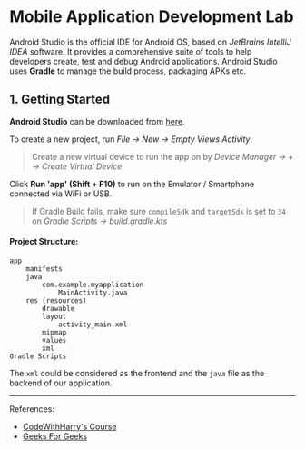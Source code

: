 # Mobile Application Development Lab

Android Studio is the official IDE for Android OS, based on *JetBrains IntelliJ IDEA* software.
It provides a comprehensive suite of tools to help developers create, test and debug Android applications.
Android Studio uses **Gradle** to manage the build process, packaging APKs etc.

## 1. Getting Started

**Android Studio** can be downloaded from [here](https://developer.android.com/studio/#downloads).

To create a new project, run *File -> New -> Empty Views Activity*.

> Create a new virtual device to run the app on by *Device Manager -> + -> Create Virtual Device*  

Click **Run 'app' (Shift + F10)** to run on the Emulator / Smartphone connected via WiFi or USB.

> If Gradle Build fails, make sure `compileSdk` and `targetSdk` is set to `34` on *Gradle Scripts -> build.gradle.kts*

#### Project Structure:

```
app
    manifests
    java
        com.example.myapplication
            MainActivity.java
    res (resources)
        drawable
        layout
            activity_main.xml
        mipmap
        values
        xml
Gradle Scripts
```

The `xml` could be considered as the frontend and the `java` file as the backend of our application.




<!-- ## 2. Layouts -->

<!-- ## 3. Activity -->

---

References:
- [CodeWithHarry's Course](https://www.youtube.com/playlist?list=PLu0W_9lII9aiL0kysYlfSOUgY5rNlOhUd)
- [Geeks For Geeks](https://www.geeksforgeeks.org/android-studio-tutorial/)